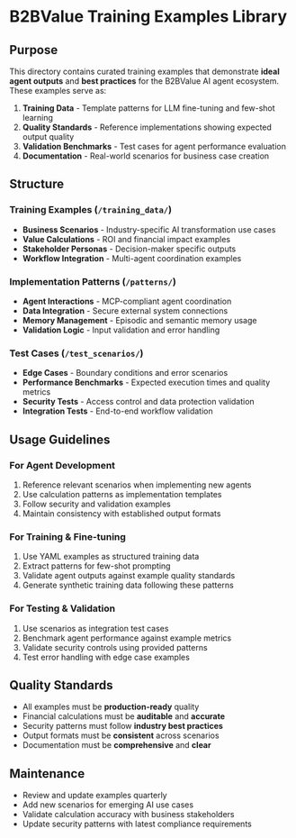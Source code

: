 # B2BValue Training Examples Library

## Purpose
This directory contains curated training examples that demonstrate **ideal agent outputs** and **best practices** for the B2BValue AI agent ecosystem. These examples serve as:

1. **Training Data** - Template patterns for LLM fine-tuning and few-shot learning
2. **Quality Standards** - Reference implementations showing expected output quality
3. **Validation Benchmarks** - Test cases for agent performance evaluation
4. **Documentation** - Real-world scenarios for business case creation

## Structure

### Training Examples (`/training_data/`)
- **Business Scenarios** - Industry-specific AI transformation use cases
- **Value Calculations** - ROI and financial impact examples
- **Stakeholder Personas** - Decision-maker specific outputs
- **Workflow Integration** - Multi-agent coordination examples

### Implementation Patterns (`/patterns/`)
- **Agent Interactions** - MCP-compliant agent coordination
- **Data Integration** - Secure external system connections
- **Memory Management** - Episodic and semantic memory usage
- **Validation Logic** - Input validation and error handling

### Test Cases (`/test_scenarios/`)
- **Edge Cases** - Boundary conditions and error scenarios  
- **Performance Benchmarks** - Expected execution times and quality metrics
- **Security Tests** - Access control and data protection validation
- **Integration Tests** - End-to-end workflow validation

## Usage Guidelines

### For Agent Development
1. Reference relevant scenarios when implementing new agents
2. Use calculation patterns as implementation templates  
3. Follow security and validation examples
4. Maintain consistency with established output formats

### For Training & Fine-tuning
1. Use YAML examples as structured training data
2. Extract patterns for few-shot prompting
3. Validate agent outputs against example quality standards
4. Generate synthetic training data following these patterns

### For Testing & Validation
1. Use scenarios as integration test cases
2. Benchmark agent performance against example metrics
3. Validate security controls using provided patterns
4. Test error handling with edge case examples

## Quality Standards
- All examples must be **production-ready** quality
- Financial calculations must be **auditable** and **accurate**
- Security patterns must follow **industry best practices**
- Output formats must be **consistent** across scenarios
- Documentation must be **comprehensive** and **clear**

## Maintenance
- Review and update examples quarterly
- Add new scenarios for emerging AI use cases
- Validate calculation accuracy with business stakeholders
- Update security patterns with latest compliance requirements
